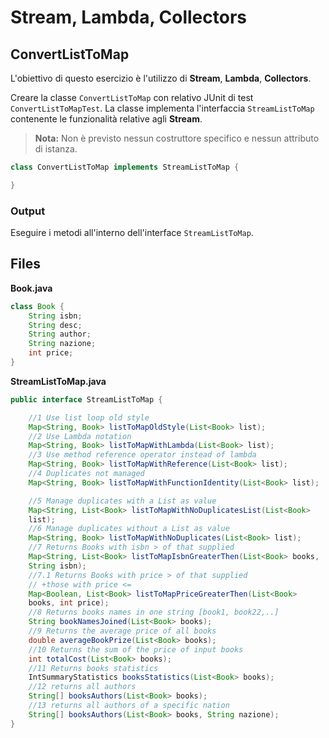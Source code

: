 # Stream, Lambda, Collectors

## ConvertListToMap

L'obiettivo di questo esercizio è l'utilizzo di **Stream**, **Lambda**, **Collectors**.

Creare la classe `ConvertListToMap` con relativo JUnit di test `ConvertListToMapTest`.
La classe implementa l'interfaccia `StreamListToMap` contenente le funzionalità relative agli **Stream**.

> **Nota:** Non è previsto nessun costruttore specifico e nessun attributo di istanza.

```java
class ConvertListToMap implements StreamListToMap {

}
```

### Output

Eseguire i metodi all'interno dell'interface `StreamListToMap`.

## Files

**Book.java**

```java
class Book {
    String isbn;
    String desc;
    String author;
    String nazione;
    int price;
}
```

**StreamListToMap.java**

```java
public interface StreamListToMap {

    //1 Use list loop old style
    Map<String, Book> listToMapOldStyle(List<Book> list);
    //2 Use Lambda notation
    Map<String, Book> listToMapWithLambda(List<Book> list);
    //3 Use method reference operator instead of lambda
    Map<String, Book> listToMapWithReference(List<Book> list);
    //4 Duplicates not managed
    Map<String, Book> listToMapWithFunctionIdentity(List<Book> list);

    //5 Manage duplicates with a List as value
    Map<String, List<Book> listToMapWithNoDuplicatesList(List<Book>
    list);
    //6 Manage duplicates without a List as value
    Map<String, Book> listToMapWithNoDuplicates(List<Book> list);
    //7 Returns Books with isbn > of that supplied
    Map<String, List<Book> listToMapIsbnGreaterThen(List<Book> books,
    String isbn);
    //7.1 Returns Books with price > of that supplied
    // +those with price <=
    Map<Boolean, List<Book> listToMapPriceGreaterThen(List<Book>
    books, int price);
    //8 Returns books names in one string [book1, book22,..]
    String bookNamesJoined(List<Book> books);
    //9 Returns the average price of all books
    double averageBookPrize(List<Book> books);
    //10 Returns the sum of the price of input books
    int totalCost(List<Book> books);
    //11 Returns books statistics
    IntSummaryStatistics booksStatistics(List<Book> books);
    //12 returns all authors
    String[] booksAuthors(List<Book> books);
    //13 returns all authors of a specific nation
    String[] booksAuthors(List<Book> books, String nazione);
}